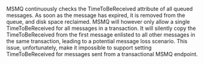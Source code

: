 MSMQ continuously checks the TimeToBeReceived attribute of all queued messages. As soon as the message has expired, it is removed from the queue, and disk space reclaimed. MSMQ will however only allow a single TimeToBeReceived for all messages in a transaction. It will silently copy the TimeToBeReceived from the first message enlisted to all other messages in the same transaction, leading to a potential message loss scenario. This issue, unfortunately, make it impossible to support setting TimeToBeReceived for messages sent from a transactional MSMQ endpoint.